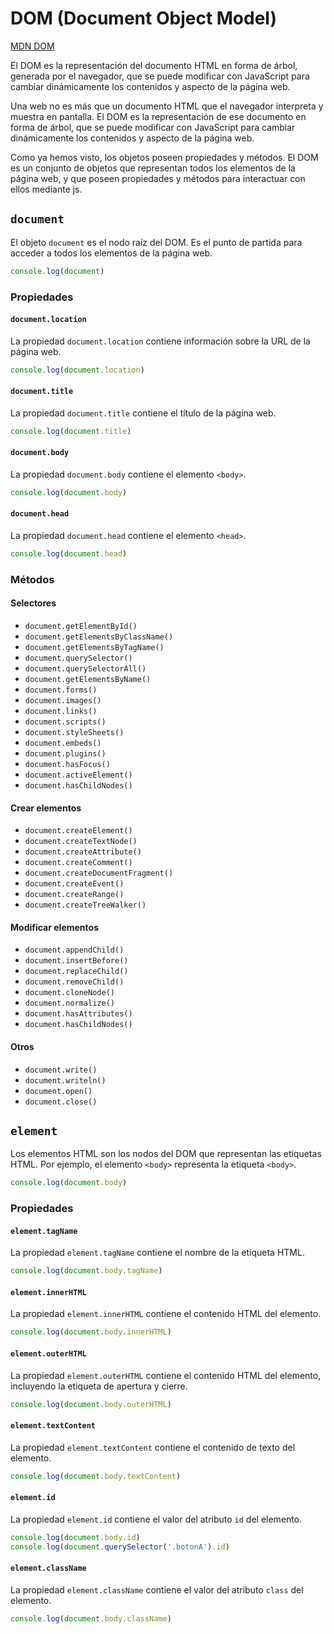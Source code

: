 # DOM (Document Object Model)

[MDN DOM](https://developer.mozilla.org/es/docs/Web/API/Document_Object_Model/Introduction)

El DOM es la representación del documento HTML en forma de árbol, generada por el navegador, que se puede modificar con JavaScript para cambiar dinámicamente los contenidos y aspecto de la página web.

Una web no es más que un documento HTML que el navegador interpreta y muestra en pantalla. El DOM es la representación de ese documento en forma de árbol, que se puede modificar con JavaScript para cambiar dinámicamente los contenidos y aspecto de la página web.

Como ya hemos visto, los objetos poseen propiedades y métodos. El DOM es un conjunto de objetos que representan todos los elementos de la página web, y que poseen propiedades y métodos para interactuar con ellos mediante js.

## `document`

El objeto `document` es el nodo raíz del DOM. Es el punto de partida para acceder a todos los elementos de la página web.

```javascript
console.log(document)
```

### Propiedades

#### `document.location`

La propiedad `document.location` contiene información sobre la URL de la página web.

```javascript
console.log(document.location)
```

#### `document.title`

La propiedad `document.title` contiene el título de la página web.

```javascript
console.log(document.title)
```

#### `document.body`

La propiedad `document.body` contiene el elemento `<body>`.

```javascript
console.log(document.body)
```

#### `document.head`


La propiedad `document.head` contiene el elemento `<head>`.

```javascript
console.log(document.head)
```

### Métodos

#### Selectores

- `document.getElementById()`
- `document.getElementsByClassName()`
- `document.getElementsByTagName()`
- `document.querySelector()`
- `document.querySelectorAll()`
- `document.getElementsByName()`
- `document.forms()`
- `document.images()`
- `document.links()`
- `document.scripts()`
- `document.styleSheets()`
- `document.embeds()`
- `document.plugins()`
- `document.hasFocus()`
- `document.activeElement()`
- `document.hasChildNodes()`

#### Crear elementos

- `document.createElement()`
- `document.createTextNode()`
- `document.createAttribute()`
- `document.createComment()`
- `document.createDocumentFragment()`
- `document.createEvent()`
- `document.createRange()`
- `document.createTreeWalker()`

#### Modificar elementos

- `document.appendChild()`
- `document.insertBefore()`
- `document.replaceChild()`
- `document.removeChild()`
- `document.cloneNode()`
- `document.normalize()`
- `document.hasAttributes()`
- `document.hasChildNodes()`

#### Otros

- `document.write()`
- `document.writeln()`
- `document.open()`
- `document.close()`

## `element`

Los elementos HTML son los nodos del DOM que representan las etiquetas HTML. Por ejemplo, el elemento `<body>` representa la etiqueta `<body>`.

```javascript
console.log(document.body)
```

### Propiedades

#### `element.tagName`

La propiedad `element.tagName` contiene el nombre de la etiqueta HTML.

```javascript
console.log(document.body.tagName)
```

#### `element.innerHTML`

La propiedad `element.innerHTML` contiene el contenido HTML del elemento.

```javascript
console.log(document.body.innerHTML)
```

#### `element.outerHTML`

La propiedad `element.outerHTML` contiene el contenido HTML del elemento, incluyendo la etiqueta de apertura y cierre.

```javascript
console.log(document.body.outerHTML)
```

#### `element.textContent`

La propiedad `element.textContent` contiene el contenido de texto del elemento.

```javascript
console.log(document.body.textContent)
```

#### `element.id`

La propiedad `element.id` contiene el valor del atributo `id` del elemento.

```javascript
console.log(document.body.id)
console.log(document.querySelector('.botonA').id)
```

#### `element.className`

La propiedad `element.className` contiene el valor del atributo `class` del elemento.

```javascript
console.log(document.body.className)
```


